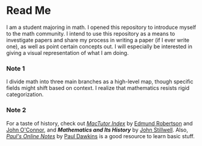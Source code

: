 # Read Me
I am a student majoring in math. I opened this repository to introduce myself to the math community. I intend to use this repository as a means to investigate papers and share my process in writing a paper (if I ever write one), as well as point certain concepts out. I will especially be interested in giving a visual representation of what I am doing.

### Note 1
I divide math into three main branches as a high-level map, though specific fields might shift based on context. I realize that mathematics resists rigid categorization.

### Note 2
For a taste of history, check out [*MacTutor Index*](https://mathshistory.st-andrews.ac.uk/) by [Edmund Robertson](https://mathshistory.st-andrews.ac.uk/Biographies/Robertson_Edmund/) and [John O'Connor](https://mathshistory.st-andrews.ac.uk/Biographies/OConnor/), and _**Mathematics and Its History**_ by [John Stillwell](https://www.usfca.edu/faculty/john-stillwell). Also, [*Paul's Online Notes*](https://tutorial.math.lamar.edu/) by [Paul Dawkins](https://www.math.lamar.edu/faculty/dawkins/dawkins.aspx) is a good resource to learn basic stuff.
